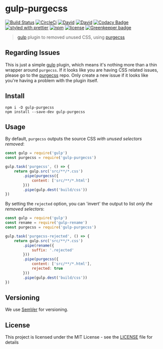 # gulp-purgecss

[![Build Status](https://travis-ci.org/FullHuman/gulp-purgecss.svg?branch=master)](https://travis-ci.org/FullHuman/gulp-purgecss)
[![CircleCi](https://circleci.com/gh/FullHuman/gulp-purgecss/tree/master.svg?style=shield)]()
[![David](https://img.shields.io/david/FullHuman/gulp-purgecss.svg)]()
[![David](https://img.shields.io/david/dev/FullHuman/gulp-purgecss.svg)]()
[![Codacy Badge](https://api.codacy.com/project/badge/Grade/f41103d5c2754ebeac6e7701a142bb17)](https://www.codacy.com/app/FullHuman/gulp-purgecss?utm_source=github.com&amp;utm_medium=referral&amp;utm_content=FullHuman/gulp-purgecss&amp;utm_campaign=Badge_Grade)
[![styled with prettier](https://img.shields.io/badge/styled_with-prettier-ff69b4.svg)](https://github.com/prettier/prettier)
[![npm](https://img.shields.io/npm/v/gulp-purgecss.svg)](https://www.npmjs.com/package/gulp-purgecss)
[![license](https://img.shields.io/github/license/fullhuman/gulp-purgecss.svg)]() [![Greenkeeper badge](https://badges.greenkeeper.io/FullHuman/gulp-purgecss.svg)](https://greenkeeper.io/)


> [gulp](http://gulpjs.com/) plugin to removed unused CSS, using [purgecss](https://github.com/FullHuman/purgecss)

## Regarding Issues

This is just a simple [gulp](https://github.com/gulpjs/gulp) plugin, which means it's nothing more than a thin wrapper around `purgecss`. If it looks like you are having CSS related issues, please go to the [purgecss](https://github.com/FullHuman/purgecss/issues) repo. Only create a new issue if it looks like you're having a problem with the plugin itself.

## Install

```
npm i -D gulp-purgecss
npm install --save-dev gulp-purgecss
```

## Usage

By default, `purgecss` outputs the source CSS _with unused selectors removed_:

```js
const gulp = require('gulp')
const purgecss = require('gulp-purgecss')

gulp.task('purgecss', () => {
    return gulp.src('src/**/*.css')
        .pipe(purgecss({
            content: ['src/**/*.html']
        }))
        .pipe(gulp.dest('build/css'))
})
```

By setting the `rejected` option, you can 'invert' the output to list _only the removed selectors_: 

```js
const gulp = require('gulp')
const rename = require('gulp-rename')
const purgecss = require('gulp-purgecss')

gulp.task('purgecss-rejected', () => {
    return gulp.src('src/**/*.css')
        .pipe(rename({
            suffix: '.rejected'
        }))
        .pipe(purgecss({
            content: ['src/**/*.html'],
            rejected: true
        }))
        .pipe(gulp.dest('build/css'))
})
```

## Versioning

We use [SemVer](http://semver.org/) for versioning. 

## License

This project is licensed under the MIT License - see the [LICENSE](LICENSE) file for details

